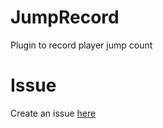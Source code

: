 # JumpRecord
Plugin to record player jump count

# Issue
Create an issue [here](https://github.com/AraaCuteUwU/JumpRecord/issues)
